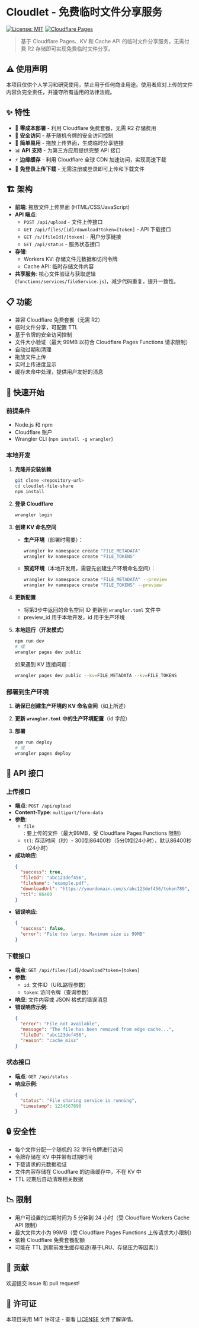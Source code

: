 # Cloudlet - 免费临时文件分享服务

[![License: MIT](https://img.shields.io/badge/License-MIT-yellow.svg)](https://opensource.org/licenses/MIT)
[![Cloudflare Pages](https://img.shields.io/badge/Cloudflare-Pages-F48120?logo=cloudflare)](https://pages.cloudflare.com/)

> 基于 Cloudflare Pages、KV 和 Cache API 的临时文件分享服务，无需付费 R2 存储即可实现免费临时文件分享。

## ⚠️ 使用声明

本项目仅供个人学习和研究使用，禁止用于任何商业用途。使用者应对上传的文件内容负完全责任，并遵守所有适用的法律法规。

## ✨ 特性

- 🚀 **零成本部署** - 利用 Cloudflare 免费套餐，无需 R2 存储费用
- 🔐 **安全访问** - 基于随机令牌的安全访问控制
- 📁 **简单易用** - 拖放上传界面，生成临时分享链接
- 📊 **API 支持** - 为第三方应用提供完整 API 接口
- ⚡ **边缘缓存** - 利用 Cloudflare 全球 CDN 加速访问，实现高速下载
- 👤 **免登录上传下载** - 无需注册或登录即可上传和下载文件


## 🏗️ 架构

- **前端**: 拖放文件上传界面 (HTML/CSS/JavaScript)
- **API 端点**:
  - `POST /api/upload` - 文件上传接口
  - `GET /api/files/[id]/download?token=[token]` - API 下载接口
  - `GET /s/[fileId]/[token]` - 用户分享链接
  - `GET /api/status` - 服务状态接口
- **存储**:
  - Workers KV: 存储文件元数据和访问令牌
  - Cache API: 临时存储文件内容
- **共享服务**: 核心文件验证与获取逻辑 (`functions/services/fileService.js`)，减少代码重复，提升一致性。

## 📋 功能

- 兼容 Cloudflare 免费套餐（无需 R2）
- 临时文件分享，可配置 TTL
- 基于令牌的安全访问控制
- 文件大小验证（最大 99MB 以符合 Cloudflare Pages Functions 请求限制）
- 自动过期和清理
- 拖放文件上传
- 实时上传进度显示
- 缓存未命中处理，提供用户友好的消息



## 🚀 快速开始

### 前提条件
- Node.js 和 npm
- Cloudflare 账户
- Wrangler CLI (`npm install -g wrangler`)

### 本地开发

1. **克隆并安装依赖**
   ```bash
   git clone <repository-url>
   cd cloudlet-file-share
   npm install
   ```

2. **登录 Cloudflare**
   ```bash
   wrangler login
   ```

3. **创建 KV 命名空间**
   - **生产环境**（部署时需要）：
     ```bash
     wrangler kv namespace create "FILE_METADATA"
     wrangler kv namespace create "FILE_TOKENS"
     ```
   
   - **预览环境**（本地开发用，需要先创建生产环境命名空间）：
     ```bash
     wrangler kv namespace create "FILE_METADATA" --preview
     wrangler kv namespace create "FILE_TOKENS" --preview
     ```

4. **更新配置**
   - 将第3步中返回的命名空间 ID 更新到 `wrangler.toml` 文件中
   - preview_id 用于本地开发，id 用于生产环境

5. **本地运行（开发模式）**
   ```bash
   npm run dev
   # 或
   wrangler pages dev public
   ```

   如果遇到 KV 连接问题：
   ```bash
   wrangler pages dev public --kv=FILE_METADATA --kv=FILE_TOKENS
   ```

### 部署到生产环境

1. **确保已创建生产环境的 KV 命名空间**（如上所述）

2. **更新 `wrangler.toml` 中的生产环境配置**（id 字段）

3. **部署**
   ```bash
   npm run deploy
   # 或
   wrangler pages deploy
   ```

## 🔌 API 接口

### 上传接口
- **端点**: `POST /api/upload`
- **Content-Type**: `multipart/form-data`
- **参数**:
  - `file`: 要上传的文件（最大99MB，受 Cloudflare Pages Functions 限制）
  - `ttl`: 存活时间（秒）- 300到86400秒（5分钟到24小时），默认86400秒（24小时）
- **成功响应**:
  ```json
  {
    "success": true,
    "fileId": "abc123def456",
    "fileName": "example.pdf",
    "downloadUrl": "https://yourdomain.com/s/abc123def456/token789",
    "ttl": 86400
  }
  ```
- **错误响应**:
  ```json
  {
    "success": false,
    "error": "File too large. Maximum size is 99MB"
  }
  ```

### 下载接口
- **端点**: `GET /api/files/[id]/download?token=[token]`
- **参数**:
  - `id`: 文件ID（URL路径参数）
  - `token`: 访问令牌（查询参数）
- **响应**: 文件内容或 JSON 格式的错误消息
- **错误响应示例**:
  ```json
  {
    "error": "File not available",
    "message": "The file has been removed from edge cache...",
    "fileId": "abc123def456",
    "reason": "cache_miss"
  }
  ```

### 状态接口
- **端点**: `GET /api/status`
- **响应示例**:
  ```json
  {
    "status": "File sharing service is running",
    "timestamp": 1234567890
  }
  ```

## 🔒 安全性

- 每个文件分配一个随机的 32 字符令牌进行访问
- 令牌存储在 KV 中并带有过期时间
- 下载请求的元数据验证
- 文件内容存储在 Cloudflare 的边缘缓存中，不在 KV 中
- TTL 过期后自动清理相关数据

## 📉 限制

- 用户可设置的过期时间为 5 分钟到 24 小时（受 Cloudflare Workers Cache API 限制）
- 最大文件大小为 99MB（受 Cloudflare Pages Functions 上传请求大小限制）
- 依赖 Cloudflare 免费套餐配额
- 可能在 TTL 到期前发生缓存驱逐(基于LRU、存储压力等因素）)


## 🤝 贡献

欢迎提交 issue 和 pull request! 

## 📄 许可证

本项目采用 MIT 许可证 - 查看 [LICENSE](LICENSE) 文件了解详情。